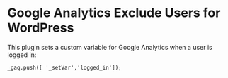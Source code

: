 # Google Analytics Exclude Users for WordPress

This plugin sets a custom variable for Google Analytics when a user is logged in:

	_gaq.push([ '_setVar','logged_in']);
	
